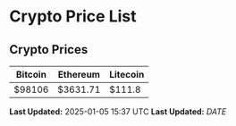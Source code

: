# Crypto Price List

## Crypto Prices
| Bitcoin | Ethereum | Litecoin |
| ------- | -------- | -------- |
| $98106 | $3631.71 | $111.8 |
**Last Updated:** 2025-01-05 15:37 UTC
**Last Updated:** $DATE$
